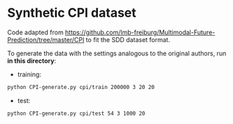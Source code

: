 # Synthetic CPI dataset

Code adapted from https://github.com/lmb-freiburg/Multimodal-Future-Prediction/tree/master/CPI to fit the SDD dataset format.

To generate the data with the settings analogous to the original authors, run **in this directory**:

* training:
```bash
python CPI-generate.py cpi/train 200000 3 20 20
```
* test:
```
python CPI-generate.py cpi/test 54 3 1000 20
```